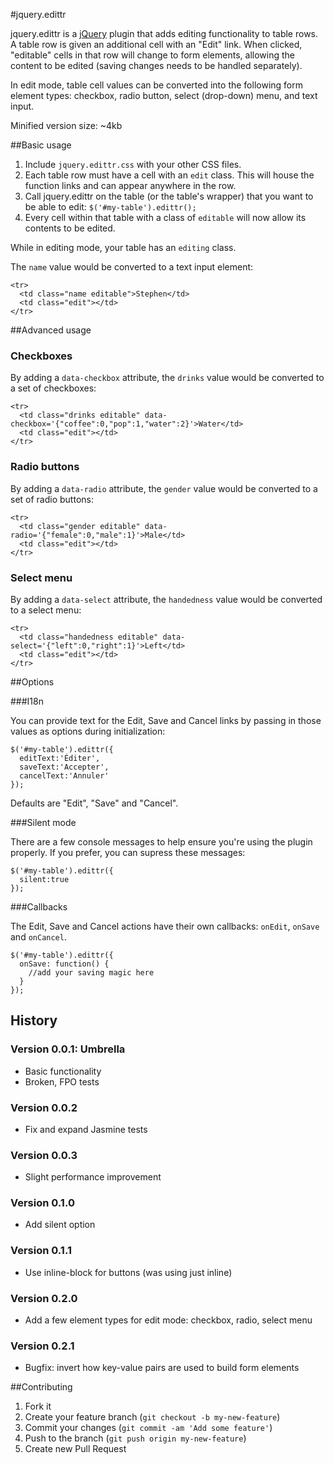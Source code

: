 #jquery.edittr

jquery.edittr is a [jQuery](http://www.jquery.com/) plugin that adds editing functionality to table rows. A table row is given an additional cell with an "Edit" link. When clicked, "editable" cells in that row will change to form elements, allowing the content to be edited (saving changes needs to be handled separately).

In edit mode, table cell values can be converted into the following form element types: checkbox, radio button, select (drop-down) menu, and text input.

Minified version size: ~4kb

##Basic usage

1. Include `jquery.edittr.css` with your other CSS files.
2. Each table row must have a cell with an `edit` class. This will house the function links and can appear anywhere in the row.
3. Call jquery.edittr on the table (or the table's wrapper) that you want to be able to edit: `$('#my-table').edittr();`
4. Every cell within that table with a class of `editable` will now allow its contents to be edited.

While in editing mode, your table has an `editing` class.

The `name` value would be converted to a text input element:
```
<tr>
  <td class="name editable">Stephen</td>
  <td class="edit"></td>
</tr>
```

##Advanced usage

### Checkboxes

By adding a `data-checkbox` attribute, the `drinks` value would be converted to a set of checkboxes:
```
<tr>
  <td class="drinks editable" data-checkbox='{"coffee":0,"pop":1,"water":2}'>Water</td>
  <td class="edit"></td>
</tr>
```

### Radio buttons

By adding a `data-radio` attribute, the `gender` value would be converted to a set of radio buttons:
```
<tr>
  <td class="gender editable" data-radio='{"female":0,"male":1}'>Male</td>
  <td class="edit"></td>
</tr>
```

### Select menu

By adding a `data-select` attribute, the `handedness` value would be converted to a select menu:
```
<tr>
  <td class="handedness editable" data-select='{"left":0,"right":1}'>Left</td>
  <td class="edit"></td>
</tr>
```

##Options

###I18n

You can provide text for the Edit, Save and Cancel links by passing in those values as options during initialization:
```
$('#my-table').edittr({
  editText:'Éditer',
  saveText:'Accepter',
  cancelText:'Annuler'
});
```
Defaults are "Edit", "Save" and "Cancel".

###Silent mode

There are a few console messages to help ensure you're using the plugin properly. If you prefer, you can supress these messages:
```
$('#my-table').edittr({
  silent:true
});
```

###Callbacks

The Edit, Save and Cancel actions have their own callbacks: `onEdit`, `onSave` and `onCancel`.

```
$('#my-table').edittr({
  onSave: function() {
    //add your saving magic here
  }
});
```

## History

### Version 0.0.1: Umbrella

* Basic functionality
* Broken, FPO tests

### Version 0.0.2

* Fix and expand Jasmine tests

### Version 0.0.3

* Slight performance improvement

### Version 0.1.0

* Add silent option

### Version 0.1.1

* Use inline-block for buttons (was using just inline)

### Version 0.2.0

* Add a few element types for edit mode: checkbox, radio, select menu

### Version 0.2.1

* Bugfix: invert how key-value pairs are used to build form elements

##Contributing

1. Fork it
2. Create your feature branch (`git checkout -b my-new-feature`)
3. Commit your changes (`git commit -am 'Add some feature'`)
4. Push to the branch (`git push origin my-new-feature`)
5. Create new Pull Request
